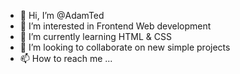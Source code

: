 - 👋 Hi, I’m @AdamTed
- 👀 I’m interested in Frontend Web development
- 🌱 I’m currently learning HTML & CSS
- 💞️ I’m looking to collaborate on new simple projects
- 📫 How to reach me ...

<!---
AdamTed/AdamTed is a ✨ special ✨ repository because its `README.md` (this file) appears on your GitHub profile.
You can click the Preview link to take a look at your changes.
--->

